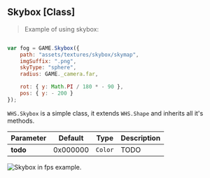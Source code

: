 <h2 class="ws" id="skybox">Skybox [Class]</h2>

> Example of using skybox:

```javascript

var fog = GAME.Skybox({
    path: "assets/textures/skybox/skymap",
    imgSuffix: ".png",
    skyType: "sphere",
    radius: GAME._camera.far,

    rot: { y: Math.PI / 180 * - 90 },
    pos: { y: - 200 }
});

```

`WHS.Skybox` is a simple class, it extends `WHS.Shape` and inherits all it's methods.

Parameter      |       Default        | Type      | Description |
-------------- | -------------------- | --------- | ----------- |
**todo**       | 0x000000             | `Color`   | TODO

<img src="images/skybox.png" alt="Skybox in fps example.">